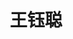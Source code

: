 ---
# Display name

title: 王钰聪
user_groups: ["Current Post-Doc"]



organizations:
- name: 2021- 

Interests:
- partial differential equations；stability of compressible gas stars

---